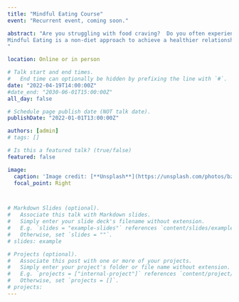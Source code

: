 ```yaml
---
title: "Mindful Eating Course"
event: "Recurrent event, coming soon."

abstract: "Are you struggling with food craving?  Do you often experience emotional eating when stresses or anxious?  Are you curios and do you simply want to experience a different approach to food?
Mindful Eating is a non-diet approach to achieve a healthier relationship with food and your body. This course is organized in 8 weeks program. The participation depends upon medical-related conditions. If interested to participate and/or need further information please check the contact section of the website
"

location: Online or in person

# Talk start and end times.
#   End time can optionally be hidden by prefixing the line with `#`.
date: "2022-04-19T14:00:00Z"
#date_end: "2030-06-01T15:00:00Z"
all_day: false

# Schedule page publish date (NOT talk date).
publishDate: "2022-01-01T13:00:00Z"

authors: [admin]
# tags: []

# Is this a featured talk? (true/false)
featured: false

image:
  caption: 'Image credit: [**Unsplash**](https://unsplash.com/photos/bzdhc5b3Bxs)'
  focal_point: Right



# Markdown Slides (optional).
#   Associate this talk with Markdown slides.
#   Simply enter your slide deck's filename without extension.
#   E.g. `slides = "example-slides"` references `content/slides/example-slides.md`.
#   Otherwise, set `slides = ""`.
# slides: example

# Projects (optional).
#   Associate this post with one or more of your projects.
#   Simply enter your project's folder or file name without extension.
#   E.g. `projects = ["internal-project"]` references `content/project/deep-learning/index.md`.
#   Otherwise, set `projects = []`.
# projects:
---
```

